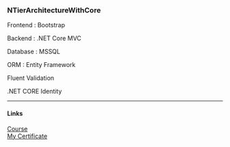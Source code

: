 ### NTierArchitectureWithCore

<p>Frontend : Bootstrap</p> 
<p>Backend  : .NET Core MVC </p>
<p>Database : MSSQL </p>
<p>ORM : Entity Framework </p>
<p>Fluent Validation </p>
<p>.NET CORE Identity </p>

<hr/>

#### Links 
<a href="https://www.udemy.com/course/csharp-ile-adim-adim-katmanli-mimari/" >Course</a>
<br/>
<a href="https://www.udemy.com/certificate/UC-e58df538-ea97-4452-8874-595771671f76/">My Certificate</a> 

